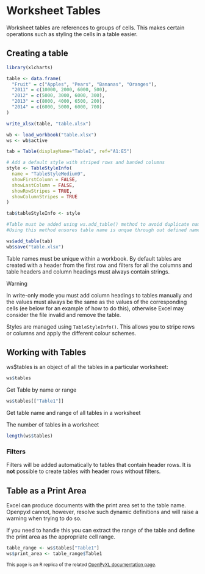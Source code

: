 # Worksheet Tables

Worksheet tables are references to groups of cells. This makes certain operations such as styling the cells in a table easier.

## Creating a table

```r
library(xlcharts)

table <- data.frame(
  "Fruit" = c("Apples", "Pears", "Bananas", "Oranges"),
  "2011" = c(10000, 2000, 6000, 500),
  "2012" = c(5000, 3000, 6000, 300),
  "2013" = c(8000, 4000, 6500, 200),
  "2014" = c(6000, 5000, 6000, 700)
)

write_xlsx(table, "table.xlsx")

wb <- load_workbook("table.xlsx")
ws <- wb$active

tab = Table(displayName="Table1", ref="A1:E5")

# Add a default style with striped rows and banded columns
style <- TableStyleInfo(
  name = "TableStyleMedium9", 
  showFirstColumn = FALSE,
  showLastColumn = FALSE,
  showRowStripes = TRUE, 
  showColumnStripes = TRUE
)

tab$tableStyleInfo <- style

#Table must be added using ws.add_table() method to avoid duplicate names.
#Using this method ensures table name is unque through out defined names and all other table name. 

ws$add_table(tab)
wb$save("table.xlsx")
```

Table names must be unique within a workbook. By default tables are created with a header from the first row and filters for all the columns and table headers and column headings must always contain strings.

<div class="admonition warning">
<p class="admonition-title">Warning</p>
<p>In write-only mode you must add column headings to tables manually and the values must always be the same as the values of the corresponding cells (ee below for an example of how to do this), otherwise Excel may consider the file invalid and remove the table.</p>
</div>

Styles are managed using `TableStyleInfo()`. This allows you to stripe rows or columns and apply the different colour schemes.

## Working with Tables

ws$tables is an object of all the tables in a particular worksheet:

```r
ws$tables
```

Get Table by name or range

```r
ws$tables[["Table1"]]
```

Get table name and range of all tables in a worksheet

The number of tables in a worksheet

```r
length(ws$tables)
```

### Filters

Filters will be added automatically to tables that contain header rows. It is **not** possible to create tables with header rows without filters.

## Table as a Print Area

Excel can produce documents with the print area set to the table name. Openpyxl cannot, however, resolve such dynamic definitions and will raise a warning when trying to do so.

If you need to handle this you can extract the range of the table and define the print area as the appropriate cell range.

```r
table_range <- ws$tables["Table1"]
ws$print_area <- table_range$Table1
```

<small>This page is an R replica of the related [OpenPyXL documentation page](https://openpyxl.readthedocs.io/en/stable/worksheet_tables.html).</small>
